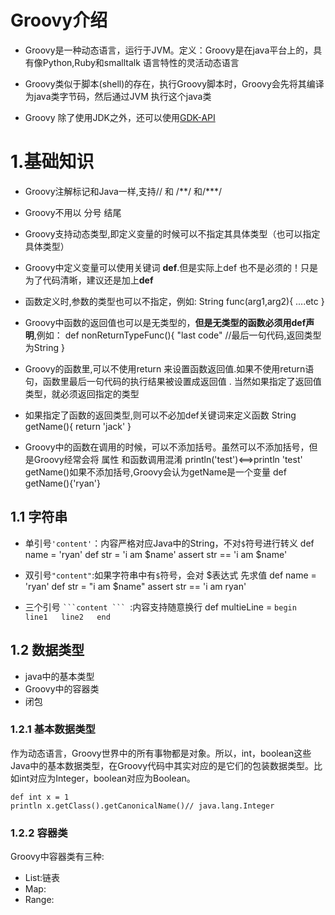 # Groovy介绍
- Groovy是一种动态语言，运行于JVM。定义：Groovy是在java平台上的，具有像Python,Ruby和smalltalk 语言特性的灵活动态语言

- Groovy类似于脚本(shell)的存在，执行Groovy脚本时，Groovy会先将其编译为java类字节码，然后通过JVM 执行这个java类

- Groovy 除了使用JDK之外，还可以使用[GDK-API](http://www.groovy-lang.org/api.html)


# 1.基础知识

- Groovy注解标记和Java一样,支持// 和 /\*\*/ 和/\*\*\*/

- Groovy不用以 分号 结尾

- Groovy支持动态类型,即定义变量的时候可以不指定其具体类型（也可以指定具体类型）

- Groovy中定义变量可以使用关键词 **def**.但是实际上def 也不是必须的！只是为了代码清晰，建议还是加上**def**


- 函数定义时,参数的类型也可以不指定，例如:
		String func(arg1,arg2){
			....etc
		}

- Groovy中函数的返回值也可以是无类型的，**但是无类型的函数必须用def声明**,例如：
		def nonReturnTypeFunc(){
			"last code" //最后一句代码,返回类型为String
		}

- Groovy的函数里,可以不使用return 来设置函数返回值.如果不使用return语句，函数里最后一句代码的执行结果被设置成返回值 . 当然如果指定了返回值类型，就必须返回指定的类型

- 如果指定了函数的返回类型,则可以不必加def关键词来定义函数
		String getName(){
			return 'jack'
		}

- Groovy中的函数在调用的时候，可以不添加括号。虽然可以不添加括号，但是Groovy经常会将 属性 和函数调用混淆
		println('test')<==>println 'test'
	getName()如果不添加括号,Groovy会认为getName是一个变量
		def getName(){'ryan'}
	

## 1.1 字符串
- 单引号`'content'`：内容严格对应Java中的String，不对`$`符号进行转义
		def name = 'ryan'
		def str = 'i am $name'
		assert str == 'i am $name'

- 双引号`"content"`:如果字符串中有`$`符号，会对 $表达式 先求值
		def name = 'ryan'
		def str = "i am $name"
		assert str == 'i am ryan'

- 三个引号 ` ```content ```  `:内容支持随意换行
		def multieLine = ``` begin  
		line1  
		line2  
		end ```

## 1.2 数据类型
- java中的基本类型
- Groovy中的容器类
- 闭包

### 1.2.1 基本数据类型
作为动态语言，Groovy世界中的所有事物都是对象。所以，int，boolean这些Java中的基本数据类型，在Groovy代码中其实对应的是它们的包装数据类型。比如int对应为Integer，boolean对应为Boolean。

	def int x = 1
	println x.getClass().getCanonicalName()// java.lang.Integer


### 1.2.2 容器类
Groovy中容器类有三种:
- List:链表
- Map:
- Range: